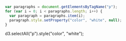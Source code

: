 ```javascript
var paragraphs = document.getElementsByTagName("p");
for (var i = 0; i < paragraphs.length; i++) {
  var paragraph = paragraphs.item(i);
  paragraph.style.setProperty("color", "white", null);
}
```
d3.selectAll("p").style("color", "white");
